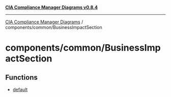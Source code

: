 [**CIA Compliance Manager Diagrams v0.8.4**](../../../README.md)

***

[CIA Compliance Manager Diagrams](../../../modules.md) / components/common/BusinessImpactSection

# components/common/BusinessImpactSection

## Functions

- [default](functions/default.md)
